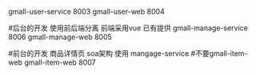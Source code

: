 gmall-user-service  8003
gmall-user-web 8004

#后台的开发 使用前后端分离 前端采用vue 已有提供
gmall-manage-service  8006
gmall-manage-web  8005

#前台的开发  商品详情页 soa架构 使用 mangage-service 
#不要gmall-item-web
gmall-item-web   8007